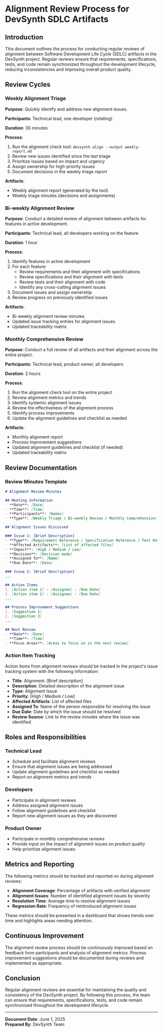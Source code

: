 # Alignment Review Process for DevSynth SDLC Artifacts

## Introduction

This document outlines the process for conducting regular reviews of alignment between Software Development Life Cycle (SDLC) artifacts in the DevSynth project. Regular reviews ensure that requirements, specifications, tests, and code remain synchronized throughout the development lifecycle, reducing inconsistencies and improving overall product quality.

## Review Cycles

### Weekly Alignment Triage

**Purpose**: Quickly identify and address new alignment issues.

**Participants**: Technical lead, one developer (rotating)

**Duration**: 30 minutes

**Process**:
1. Run the alignment check tool: `devsynth align --output weekly-report.md`
2. Review new issues identified since the last triage
3. Prioritize issues based on impact and urgency
4. Assign ownership for high-priority issues
5. Document decisions in the weekly triage report

**Artifacts**:
- Weekly alignment report (generated by the tool)
- Weekly triage minutes (decisions and assignments)

### Bi-weekly Alignment Review

**Purpose**: Conduct a detailed review of alignment between artifacts for features in active development.

**Participants**: Technical lead, all developers working on the feature

**Duration**: 1 hour

**Process**:
1. Identify features in active development
2. For each feature:
   - Review requirements and their alignment with specifications
   - Review specifications and their alignment with tests
   - Review tests and their alignment with code
   - Identify any cross-cutting alignment issues
3. Document issues and assign ownership
4. Review progress on previously identified issues

**Artifacts**:
- Bi-weekly alignment review minutes
- Updated issue tracking entries for alignment issues
- Updated traceability matrix

### Monthly Comprehensive Review

**Purpose**: Conduct a full review of all artifacts and their alignment across the entire project.

**Participants**: Technical lead, product owner, all developers

**Duration**: 2 hours

**Process**:
1. Run the alignment check tool on the entire project
2. Review alignment metrics and trends
3. Identify systemic alignment issues
4. Review the effectiveness of the alignment process
5. Identify process improvements
6. Update the alignment guidelines and checklist as needed

**Artifacts**:
- Monthly alignment report
- Process improvement suggestions
- Updated alignment guidelines and checklist (if needed)
- Updated traceability matrix

## Review Documentation

### Review Minutes Template

```markdown
# Alignment Review Minutes

## Meeting Information
- **Date**: [Date]
- **Time**: [Time]
- **Participants**: [Names]
- **Type**: [Weekly Triage / Bi-weekly Review / Monthly Comprehensive]

## Alignment Issues Discussed

### Issue 1: [Brief Description]
- **Type**: [Requirement Reference / Specification Reference / Test Reference / Terminology Consistency]
- **Affected Artifacts**: [List of affected files]
- **Impact**: [High / Medium / Low]
- **Decision**: [Decision made]
- **Assigned To**: [Name]
- **Due Date**: [Date]

### Issue 2: [Brief Description]
...

## Action Items
1. [Action item 1] - [Assignee] - [Due Date]
2. [Action item 2] - [Assignee] - [Due Date]
...

## Process Improvement Suggestions
1. [Suggestion 1]
2. [Suggestion 2]
...

## Next Review
- **Date**: [Date]
- **Time**: [Time]
- **Focus Areas**: [Areas to focus on in the next review]
```

### Action Item Tracking

Action items from alignment reviews should be tracked in the project's issue tracking system with the following information:

- **Title**: Alignment: [Brief description]
- **Description**: Detailed description of the alignment issue
- **Type**: Alignment Issue
- **Priority**: [High / Medium / Low]
- **Affected Artifacts**: List of affected files
- **Assigned To**: Name of the person responsible for resolving the issue
- **Due Date**: Date by which the issue should be resolved
- **Review Source**: Link to the review minutes where the issue was identified

## Roles and Responsibilities

### Technical Lead

- Schedule and facilitate alignment reviews
- Ensure that alignment issues are being addressed
- Update alignment guidelines and checklist as needed
- Report on alignment metrics and trends

### Developers

- Participate in alignment reviews
- Address assigned alignment issues
- Follow alignment guidelines and checklist
- Report new alignment issues as they are discovered

### Product Owner

- Participate in monthly comprehensive reviews
- Provide input on the impact of alignment issues on product quality
- Help prioritize alignment issues

## Metrics and Reporting

The following metrics should be tracked and reported on during alignment reviews:

- **Alignment Coverage**: Percentage of artifacts with verified alignment
- **Alignment Issues**: Number of identified alignment issues by severity
- **Resolution Time**: Average time to resolve alignment issues
- **Regression Rate**: Frequency of reintroduced alignment issues

These metrics should be presented in a dashboard that shows trends over time and highlights areas needing attention.

## Continuous Improvement

The alignment review process should be continuously improved based on feedback from participants and analysis of alignment metrics. Process improvement suggestions should be documented during reviews and implemented as appropriate.

## Conclusion

Regular alignment reviews are essential for maintaining the quality and consistency of the DevSynth project. By following this process, the team can ensure that requirements, specifications, tests, and code remain synchronized throughout the development lifecycle.

---

**Document Date**: June 1, 2025  
**Prepared By**: DevSynth Team